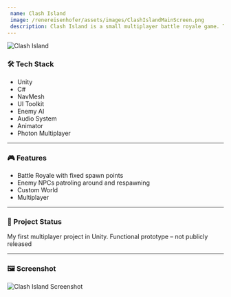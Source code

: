```yaml
---
 name: Clash Island
 image: /renereisenhofer/assets/images/ClashIslandMainScreen.png
 description: Clash Island is a small multiplayer battle royale game. The twist is that not only players are on the island but NPCs as well. The last player standing wins it all.
---
```


![Clash Island](/renereisenhofer/assets/images/ClashIslandMainScreen.png)

### 🛠 Tech Stack

- Unity
- C#
- NavMesh
- UI Toolkit
- Enemy AI
- Audio System
- Animator
- Photon Multiplayer

---

### 🎮 Features

- Battle Royale with fixed spawn points
- Enemy NPCs patroling around and respawning
- Custom World
- Multiplayer

---

### 📌 Project Status

My first multiplayer project in Unity. Functional prototype – not publicly released

---

### 🖼 Screenshot

![Clash Island Screenshot](/renereisenhofer/assets/images/ClashIsland.png)



